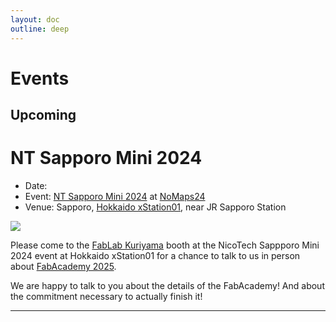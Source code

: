 ```yaml
---
layout: doc
outline: deep
---
```

# Events

## Upcoming


# NT Sapporo Mini 2024 
- Date: <Badge type="tip" text="14.9.2024" /><Badge type="tip" text="15.9.2024" /><Badge type="warning" text="13:00 - 17:00" />
- Event: [NT Sapporo Mini 2024](https://wiki.nicotech.jp/nico_tech/index.php?NT札幌mini2024) at [NoMaps24](https://no-maps.jp/program/program-channel-geek/nt-sapporo-mini/)
- Venue: Sapporo, [Hokkaido xStation01](https://xstation.jp), near JR Sapporo Station

![](/images/Banner_2024.png)

Please come to the [FabLab Kuriyama](https://fablabkuriyama.jp/) booth at the NicoTech Sappporo Mini 2024 event at Hokkaido xStation01 for a chance to talk to us in person about [FabAcademy 2025](/en/fabacademy/).

We are happy to talk to you about the details of the FabAcademy! And about the commitment necessary to actually finish it!

---